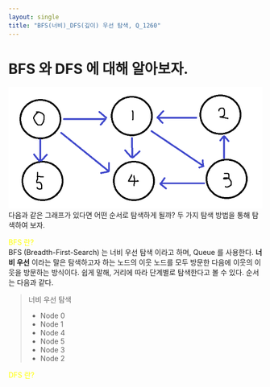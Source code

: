 ```yaml
---
layout: single
title: "BFS(너비)_DFS(깊이) 우선 탐색, Q_1260"
---
```


# BFS 와 DFS 에 대해 알아보자.

<img src="https://github.com/GonoBae/GonoBae.github.io/blob/master/assets/data/Graph.png"/>
다음과 같은 그래프가 있다면 어떤 순서로 탐색하게 될까?
두 가지 탐색 방법을 통해 탐색하여 보자.

<span style="color:yellow"> BFS 란? </span> <br>
BFS (Breadth-First-Search) 는 너비 우선 탐색 이라고 하며, Queue 를 사용한다.
**너비 우선** 이라는 말은 탐색하고자 하는 노드의 이웃 노드를 모두 방문한 다음에 이웃의 이웃을 방문하는 방식이다.
쉽게 말해, 거리에 따라 단계별로 탐색한다고 볼 수 있다.
순서는 다음과 같다.
> 너비 우선 탐색
> - Node 0
> - Node 1
> - Node 4
> - Node 5
> - Node 3
> - Node 2


<span style="color:yellow"> DFS 란? </span> <br>



